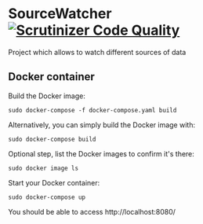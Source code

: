 # SourceWatcher [![Scrutinizer Code Quality](https://scrutinizer-ci.com/g/TheCocoTeam/SourceWatcher/badges/quality-score.png?b=master)](https://scrutinizer-ci.com/g/TheCocoTeam/SourceWatcher/?branch=master)
Project which allows to watch different sources of data

## Docker container

Build the Docker image:

```shell
sudo docker-compose -f docker-compose.yaml build
```

Alternatively, you can simply build the Docker image with:

```shell
sudo docker-compose build
```

Optional step, list the Docker images to confirm it's there:

```shell
sudo docker image ls
```

Start your Docker container:

```shell
sudo docker-compose up
```

You should be able to access http://localhost:8080/
